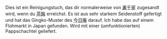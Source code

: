 <p>Dies ist ein Reinigungstuch, das dir normalerweise von <abbr title="Urasenke">裏千家</abbr> zugesandt wird, wenn du <abbr title="cha mei">茶銘</abbr> erreichst. Es ist aus sehr starkem Seidenstoff gefertigt und hat das Gingko-Muster des <abbr title="Konnichian">今日庵</abbr> darauf. Ich habe das auf einem Flohmarkt in Japan gefunden. Wird mit einer (umfunktionierten) Pappschachtel geliefert.</p>
